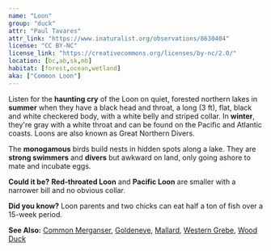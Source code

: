 ```yaml
---
name: "Loon"
group: "duck"
attr: "Paul Tavares"
attr_link: "https://www.inaturalist.org/observations/8630404"
license: "CC BY-NC"
license_link: "https://creativecommons.org/licenses/by-nc/2.0/"
location: [bc,ab,sk,mb]
habitat: [forest,ocean,wetland]
aka: ["Common Loon"]
---
```

Listen for the **haunting cry** of the Loon on quiet, forested northern lakes in **summer**  when they have a black head and throat, a long (3 ft), flat, black and white checkered body, with a white belly and striped collar. In **winter**, they're gray with a white throat and can be found on the Pacific and Atlantic coasts. Loons are also known as Great Northern Divers.

The **monogamous** birds build nests in hidden spots along a lake. They are **strong swimmers** and **divers** but awkward on land, only going ashore to mate and incubate eggs.

**Could it be?** **Red-throated Loon** and **Pacific Loon** are smaller with a narrower bill and no obvious collar.

**Did you know?** Loon parents and two chicks can eat half a ton of fish over a 15-week period.

<!-- generated, do not edit -->
**See Also:**
[Common Merganser](/birds/commmerg/),
[Goldeneye](/birds/goldeye/),
[Mallard](/birds/mallard/),
[Western Grebe](/birds/westgrebe/),
[Wood Duck](/birds/woodduck/)
